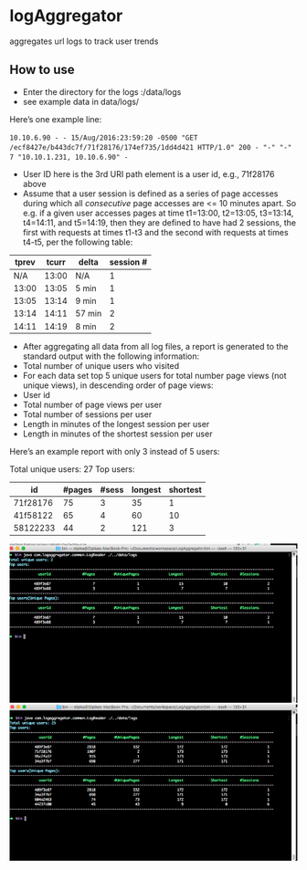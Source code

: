 # logAggregator
aggregates url logs to track user trends

How to use 
----------
* Enter the directory for the logs :/data/logs
* see example data in data/logs/

Here’s one example line:

`10.10.6.90 - - 15/Aug/2016:23:59:20 -0500 "GET /ecf8427e/b443dc7f/71f28176/174ef735/1dd4d421 HTTP/1.0" 200 - "-" "-" 7 "10.10.1.231, 10.10.6.90" -`

* User ID here is the 3rd URI path element is a user id, e.g., 71f28176 above
* Assume that a user session is defined as a series of page accesses during which all *consecutive* page accesses are <= 10 minutes apart. So e.g. if a given user accesses pages at time t1=13:00, t2=13:05, t3=13:14, t4=14:11, and t5=14:19, then they are defined to have had 2 sessions, the first with requests at times t1-t3 and the second with requests at times t4-t5, per the following table:

| tprev | tcurr | delta | session # |
|-------| ----- |-------| ---------|
|N/A  |   13:00  |    N/A   |    1|
|13:00 |  13:05 |      5 min |    1|
|13:05 |  13:14 |      9 min  |    1|
|13:14  | 14:11  |     57 min |     2|
|14:11  | 14:19 |    8 min     |    2|

* After aggregating all data from all log files, a report is generated to the standard output with the following information:
* Total number of unique users who visited
* For each data set top 5 unique users for total number page views (not unique views), in descending order of page views:
* User id 
* Total number of page views per user
* Total number of sessions per user
* Length in minutes of the longest session per user
* Length in minutes of the shortest session per user

Here’s an example report with only 3 instead of 5 users:

Total unique users: 27
Top users:

id | #pages | #sess| longest | shortest
--- |---- |---- |------ | ----
71f28176 | 75 | 3 | 35 | 1
41f58122| 65 | 4 | 60 | 10
58122233| 44 | 2 | 121 | 3


![alt text](https://github.com/dipika-m/logAggregator/blob/master/result/Screen%20Shot%202017-05-01%20at%204.37.01%20AM.png "Sample")
![alt text](https://github.com/dipika-m/logAggregator/blob/master/result/Screen%20Shot%202017-05-01%20at%204.38.27%20AM.png "Sample2")
